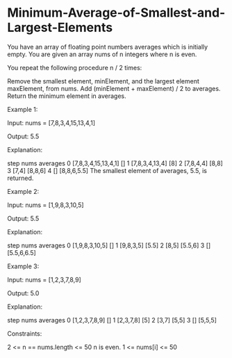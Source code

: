 # Minimum-Average-of-Smallest-and-Largest-Elements








You have an array of floating point numbers averages which is initially empty. You are given an array nums of n integers where n is even.

You repeat the following procedure n / 2 times:

Remove the smallest element, minElement, and the largest element maxElement, from nums.
Add (minElement + maxElement) / 2 to averages.
Return the minimum element in averages.

 

Example 1:

Input: nums = [7,8,3,4,15,13,4,1]

Output: 5.5

Explanation:

step	nums	averages
0	[7,8,3,4,15,13,4,1]	[]
1	[7,8,3,4,13,4]	[8]
2	[7,8,4,4]	[8,8]
3	[7,4]	[8,8,6]
4	[]	[8,8,6,5.5]
The smallest element of averages, 5.5, is returned.



Example 2:

Input: nums = [1,9,8,3,10,5]

Output: 5.5

Explanation:

step	nums	averages
0	[1,9,8,3,10,5]	[]
1	[9,8,3,5]	[5.5]
2	[8,5]	[5.5,6]
3	[]	[5.5,6,6.5]



Example 3:

Input: nums = [1,2,3,7,8,9]

Output: 5.0

Explanation:

step	nums	averages
0	[1,2,3,7,8,9]	[]
1	[2,3,7,8]	[5]
2	[3,7]	[5,5]
3	[]	[5,5,5]
 

Constraints:

2 <= n == nums.length <= 50
n is even.
1 <= nums[i] <= 50
